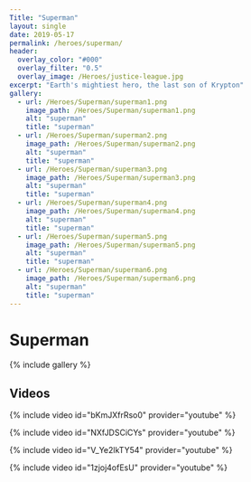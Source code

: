 ```yaml
---
Title: "Superman"
layout: single
date: 2019-05-17
permalink: /heroes/superman/
header:
  overlay_color: "#000"
  overlay_filter: "0.5"
  overlay_image: /Heroes/justice-league.jpg
excerpt: "Earth's mightiest hero, the last son of Krypton"
gallery:
  - url: /Heroes/Superman/superman1.png
    image_path: /Heroes/Superman/superman1.png
    alt: "superman"
    title: "superman"
  - url: /Heroes/Superman/superman2.png
    image_path: /Heroes/Superman/superman2.png
    alt: "superman"
    title: "superman"
  - url: /Heroes/Superman/superman3.png
    image_path: /Heroes/Superman/superman3.png
    alt: "superman"
    title: "superman"
  - url: /Heroes/Superman/superman4.png
    image_path: /Heroes/Superman/superman4.png
    alt: "superman"
    title: "superman"
  - url: /Heroes/Superman/superman5.png
    image_path: /Heroes/Superman/superman5.png
    alt: "superman"
    title: "superman"
  - url: /Heroes/Superman/superman6.png
    image_path: /Heroes/Superman/superman6.png
    alt: "superman"
    title: "superman"
---
```


# Superman

{% include gallery %}

## Videos

{% include video id="bKmJXfrRso0" provider="youtube" %}

{% include video id="NXfJDSCiCYs" provider="youtube" %}

{% include video id="V_Ye2lkTY54" provider="youtube" %}

{% include video id="1zjoj4ofEsU" provider="youtube" %}
